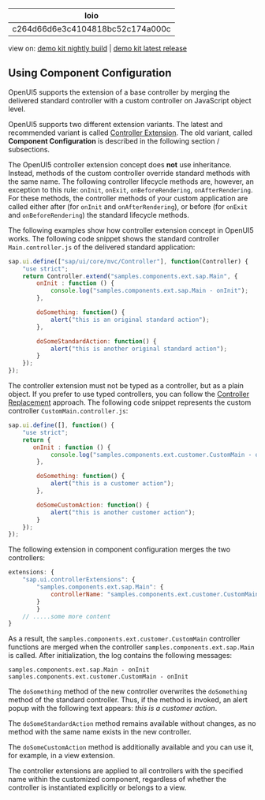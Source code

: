 <!-- loioc264d66d6e3c4104818bc52c174a000c -->

| loio |
| -----|
| c264d66d6e3c4104818bc52c174a000c |

<div id="loio">

view on: [demo kit nightly build](https://openui5nightly.hana.ondemand.com/#/topic/c264d66d6e3c4104818bc52c174a000c) | [demo kit latest release](https://openui5.hana.ondemand.com/#/topic/c264d66d6e3c4104818bc52c174a000c)</div>

## Using Component Configuration

OpenUI5 supports the extension of a base controller by merging the delivered standard controller with a custom controller on JavaScript object level.

OpenUI5 supports two different extension variants. The latest and recommended variant is called [Controller Extension](Using_Controller_Extension_21515f0.md). The old variant, called **Component Configuration** is described in the following section / subsections.

The OpenUI5 controller extension concept does **not** use inheritance. Instead, methods of the custom controller override standard methods with the same name. The following controller lifecycle methods are, however, an exception to this rule: `onInit`, `onExit`, `onBeforeRendering`, `onAfterRendering`. For these methods, the controller methods of your custom application are called either after \(for `onInit` and `onAfterRendering`\), or before \(for `onExit` and `onBeforeRendering`\) the standard lifecycle methods.

The following examples show how controller extension concept in OpenUI5 works. The following code snippet shows the standard controller `Main.controller.js` of the delivered standard application:

``` js
sap.ui.define(["sap/ui/core/mvc/Controller"], function(Controller) {
    "use strict";
    return Controller.extend("samples.components.ext.sap.Main", {
        onInit : function () {
            console.log("samples.components.ext.sap.Main - onInit");
        },

        doSomething: function() {
            alert("this is an original standard action");
        },

        doSomeStandardAction: function() {
            alert("this is another original standard action");
        }
    });
});
```

The controller extension must not be typed as a controller, but as a plain object. If you prefer to use typed controllers, you can follow the [Controller Replacement](Controller_Replacement_b0b14bf.md) approach. The following code snippet represents the custom controller `CustomMain.controller.js`:

``` js
sap.ui.define([], function() {
    "use strict";
    return {
       onInit : function () {
            console.log("samples.components.ext.customer.CustomMain - onInit");
        },

        doSomething: function() {
            alert("this is a customer action");
        },

        doSomeCustomAction: function() {
            alert("this is another customer action");
        }
    });
});
```

The following extension in component configuration merges the two controllers:

``` js
extensions: {  
    "sap.ui.controllerExtensions": {
        "samples.components.ext.sap.Main": {
            controllerName: "samples.components.ext.customer.CustomMain"
        }
        }
    // .....some more content
}
```

As a result, the `samples.components.ext.customer.CustomMain` controller functions are merged when the controller `samples.components.ext.sap.Main` is called. After initialization, the log contains the following messages:

```
samples.components.ext.sap.Main - onInit
samples.components.ext.customer.CustomMain - onInit
```

The `doSomething` method of the new controller overwrites the `doSomething` method of the standard controller. Thus, if the method is invoked, an alert popup with the following text appears: *this is a customer action*.

The `doSomeStandardAction` method remains available without changes, as no method with the same name exists in the new controller.

The `doSomeCustomAction` method is additionally available and you can use it, for example, in a view extension.

The controller extensions are applied to all controllers with the specified name within the customized component, regardless of whether the controller is instantiated explicitly or belongs to a view.


